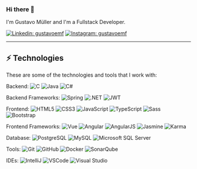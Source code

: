 ### Hi there 👋

I'm Gustavo Müller and I'm a Fullstack Developer. 

[![Linkedin: gustavoemf](https://img.shields.io/badge/-Linkedin-blue?style=flat-square&logo=Linkedin&logoColor=white&link=https://www.linkedin.com/in/gustavoemf/)](https://www.linkedin.com/in/gustavoemf/)
[![Instagram: gustavoemf](https://img.shields.io/badge/-Instagram-c13584?style=flat-square&logo=Instagram&logoColor=white&link=https://www.instagram.com/gustavoemf/)](https://www.instagram.com/gustavoemf/)
____

## ⚡ Technologies

These are some of the technologies and tools that I work with:

Backend: 
![C](https://img.shields.io/badge/-C-A8B9CC?style=flat-square&logo=c&logoColor=white)
![Java](https://img.shields.io/badge/-Java-007396?style=flat-square&logo=java&logoColor=white)
![C#](https://img.shields.io/badge/-C%23-239120?style=flat-square&logo=c-sharp&logoColor=white)

Backend Frameworks:
![Spring](https://img.shields.io/badge/-Spring-6DB33F?style=flat-square&logo=spring&logoColor=white)
![.NET](https://img.shields.io/badge/-.NET-512BD4?style=flat-square&logo=.net&logoColor=white)
![JWT](https://img.shields.io/badge/-JWT-000000?style=flat-square&logo=json-web-tokens)

Frontend:
![HTML5](https://img.shields.io/badge/-HTML5-E34F26?style=flat-square&logo=html5&logoColor=white)
![CSS3](https://img.shields.io/badge/-CSS3-1572B6?style=flat-square&logo=css3)
![JavaScript](https://img.shields.io/badge/-JavaScript-black?style=flat-square&logo=javascript)
![TypeScript](https://img.shields.io/badge/-TypeScript-007ACC?style=flat-square&logo=typescript&logoColor=white)
![Sass](https://img.shields.io/badge/-Sass-CC6699?style=flat-square&logo=sass&logoColor=white)
![Bootstrap](https://img.shields.io/badge/-Bootstrap-563D7C?style=flat-square&logo=bootstrap)

Frontend Frameworks:
![Vue](https://img.shields.io/badge/-Vue-4FC08D?style=flat-square&logo=vue.js&logoColor=white)
![Angular](https://img.shields.io/badge/-Angular-DD0031?style=flat-square&logo=angular)
![AngularJS](https://img.shields.io/badge/-AngularJS-E23237?style=flat-square&logo=angularjs&logoColor=white)
![Jasmine](https://img.shields.io/badge/-Jasmine-8A4182?style=flat-square&logo=jasmine&logoColor=white)
![Karma](https://img.shields.io/badge/-Karma-0D4C8F?style=flat-square&logo=karma&logoColor=white)

Database:
![PostgreSQL](https://img.shields.io/badge/-PostgreSQL-336791?style=flat-square&logo=postgresql&logoColor=white)
![MySQL](https://img.shields.io/badge/-MySQL-4479A1?style=flat-square&logo=mysql&logoColor=white)
![Microsoft SQL Server](https://img.shields.io/badge/-SQL%20Server-CC2927?style=flat-square&logo=microsoft-sql-server&logoColor=white)

Tools:
![Git](https://img.shields.io/badge/-Git-black?style=flat-square&logo=git)
![GitHub](https://img.shields.io/badge/-GitHub-181717?style=flat-square&logo=github)
![Docker](https://img.shields.io/badge/-Docker-2496ED?style=flat-square&logo=docker&logoColor=white)
![SonarQube](https://img.shields.io/badge/-SonarQube-4E9BCD?style=flat-square&logo=sonarqube&logoColor=white)

IDEs:
![IntelliJ](https://img.shields.io/badge/-IntelliJ%20IDEA-black?style=flat-square&logo=intellij-idea&logoColor=white)
![VSCode](https://img.shields.io/badge/-VSCode-007ACC?style=flat-square&logo=visual-studio-code&logoColor=white)
![Visual Studio](https://img.shields.io/badge/-Visual%20Studio-5C2D91?style=flat-square&logo=visual-studio&logoColor=white)
